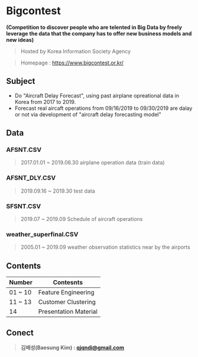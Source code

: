 # Bigcontest
**(Competition to discover people who are telented in Big Data by freely leverage the data that the company has to offer new business models and new ideas)**
> Hosted by Korea Information Society Agency

> Homepage : https://www.bigcontest.or.kr/

## Subject
- Do "Aircraft Delay Forecast", using past airplane opreational data in Korea from 2017 to 2019.
- Forecast real aircaft operations from 09/16/2019 to 09/30/2019 are dalay or not via development of "aircraft delay forecasting model" 

## Data

### AFSNT.CSV
> 2017.01.01 ~ 2019.06.30 airplane operation data (train data)

### AFSNT_DLY.CSV
> 2019.09.16 ~ 2019.30 test data

### SFSNT.CSV
> 2019.07 ~ 2019.09 Schedule of aircraft operations

### weather_superfinal.CSV
> 2005.01 ~ 2019.09 weather observation statistics near by the airports 

## Contents
Number | Contesnts
------------ | -------------
01 ~ 10 | Feature Engineering
11 ~ 13 | Customer Clustering
14 | Presentation Material

## Conect
> **김배성(Baesung Kim) : qjqndi@gmail.com**
